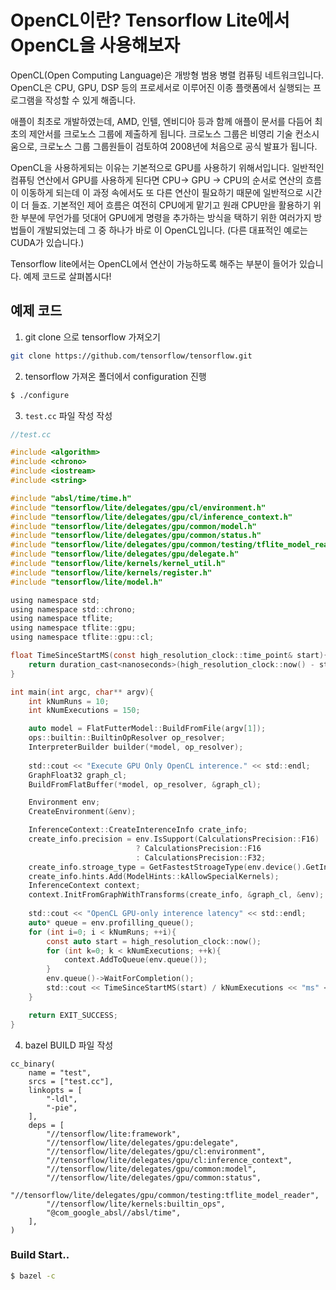 # OpenCL이란? Tensorflow Lite에서 OpenCL을 사용해보자

OpenCL(Open Computing Language)은 개방형 범용 병렬 컴퓨팅 네트워크입니다. OpenCL은 CPU, GPU, DSP 등의 프로세서로 이루어진 이종 플랫폼에서 실행되는 프로그램을 작성할 수 있게 해줍니다. 

애플이 최초로 개발하였는데, AMD, 인텔, 엔비디아 등과 함께 애플이 문서를 다듬어 최초의 제안서를 크로노스 그룹에 제출하게 됩니다. 크로노스 그룹은 비영리 기술 컨소시움으로, 크로노스 그룹 그룹원들이 검토하여 2008년에 처음으로 공식 발표가 됩니다. 

OpenCL을 사용하게되는 이유는 기본적으로 GPU를 사용하기 위해서입니다. 일반적인 컴퓨팅 연산에서 GPU를 사용하게 된다면 CPU-> GPU -> CPU의 순서로 연산의 흐름이 이동하게 되는데 이 과정 속에서도 또 다른 연산이 필요하기 때문에 일반적으로 시간이 더 들죠. 기본적인 제어 흐름은 여전히 CPU에게 맡기고 원래 CPU만을 활용하기 위한 부분에 무언가를 덧대어 GPU에게 명령을 추가하는 방식을 택하기 위한 여러가지 방법들이 개발되었는데 그 중 하나가 바로 이 OpenCL입니다. (다른 대표적인 예로는 CUDA가 있습니다.)

Tensorflow lite에서는 OpenCL에서 연산이 가능하도록 해주는 부분이 들어가 있습니다. 예제 코드로 살펴봅시다!

## 예제 코드

1. git clone 으로 tensorflow 가져오기

```bash
git clone https://github.com/tensorflow/tensorflow.git
```

2. tensorflow 가져온 폴더에서 configuration 진행

```bash
$ ./configure
```

3. `test.cc` 파일 작성 작성

```c
//test.cc

#include <algorithm>
#include <chrono>
#include <iostream>
#include <string>

#include "absl/time/time.h"
#include "tensorflow/lite/delegates/gpu/cl/environment.h"
#include "tensorflow/lite/delegates/gpu/cl/inference_context.h"
#include "tensorflow/lite/delegates/gpu/common/model.h"
#include "tensorflow/lite/delegates/gpu/common/status.h"
#include "tensorflow/lite/delegates/gpu/common/testing/tflite_model_reader.h"
#include "tensorflow/lite/delegates/gpu/delegate.h"
#include "tensorflow/lite/kernels/kernel_util.h"
#include "tensorflow/lite/kernels/register.h"
#include "tensorflow/lite/model.h"

using namespace std;
using namespace std::chrono;
using namespace tflite;
using namespace tflite::gpu;
using namespace tflite::gpu::cl;

float TimeSinceStartMS(const high_resolution_clock::time_point& start){
    return duration_cast<nanoseconds>(high_resolution_clock::now() - start).count() * 1e-6;
}

int main(int argc, char** argv){
    int kNumRuns = 10;
    int kNumExecutions = 150;

    auto model = FlatFutterModel::BuildFromFile(argv[1]);
    ops::builtin::BuiltinOpResolver op_resolver;
    InterpreterBuilder builder(*model, op_resolver);
    
    std::cout << "Execute GPU Only OpenCL interence." << std::endl;
    GraphFloat32 graph_cl;
    BuildFromFlatBuffer(*model, op_resolver, &graph_cl);

    Environment env;
    CreateEnvironment(&env);

    InferenceContext::CreateInterenceInfo crate_info;
    create_info.precision = env.IsSupport(CalculationsPrecision::F16)
                            ? CalculationsPrecision::F16
                            : CalculationsPrecision::F32;
    create_info.stroage_type = GetFastestStroageType(env.device().GetInfo());
    create_info.hints.Add(ModelHints::kAllowSpecialKernels);
    InferenceContext context;
    context.InitFromGraphWithTransforms(create_info, &graph_cl, &env);
    
    std::cout << "OpenCL GPU-only interence latency" << std::endl;
    auto* queue = env.profilling_queue();
    for (int i=0; i < kNumRuns; ++i){
        const auto start = high_resolution_clock::now();
        for (int k=0; k < kNumExecutions; ++k){
            context.AddToQueue(env.queue());
        }
        env.queue()->WaitForCompletion();
        std::cout << TimeSinceStartMS(start) / kNumExecutions << "ms" << std::endl;
    }

    return EXIT_SUCCESS;
}
```

4. bazel BUILD 파일 작성

```
cc_binary(
    name = "test",
    srcs = ["test.cc"],
    linkopts = [
        "-ldl",
        "-pie",
    ],
    deps = [
        "//tensorflow/lite:framework",
        "//tensorflow/lite/delegates/gpu:delegate",
        "//tensorflow/lite/delegates/gpu/cl:environment",
        "//tensorflow/lite/delegates/gpu/cl:inference_context",
        "//tensorflow/lite/delegates/gpu/common:model",
        "//tensorflow/lite/delegates/gpu/common:status",
        "//tensorflow/lite/delegates/gpu/common/testing:tflite_model_reader",
        "//tensorflow/lite/kernels:builtin_ops",
        "@com_google_absl//absl/time",
    ],
)

```

### Build Start.. 

```bash
$ bazel -c 
```